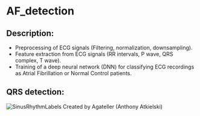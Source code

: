 # AF_detection

## Description:

* Preprocessing of ECG signals (Filtering, normalization, downsampling).
* Feature extraction from ECG signals (RR intervals, P wave, QRS complex, T wave).
* Training of a deep neural network (DNN) for classifying ECG recordings as Atrial Fibrillation or Normal Control patients.

## QRS detection:

![SinusRhythmLabels](https://github.com/SebastianBravo/AF_detection/assets/66338785/c653de73-fa22-40b6-a63b-718bcccc0a0a)
Created by Agateller (Anthony Atkielski)
